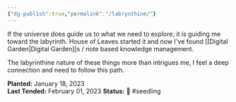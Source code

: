 ```yaml
---
{"dg-publish":true,"permalink":"/labrynthine/"}
---
```



If the universe does guide us to what we need to explore, it is guiding me toward the labyrinth. House of Leaves started it and now I've found [[Digital Garden\|Digital Garden]]s / note based knowledge management. 

The labyrinthine nature of these things more than intrigues me, I feel a deep connection and need to follow this path.

**Planted:** January 18, 2023  
**Last Tended:** February 01, 2023
**Status:** 🌱  #seedling 
